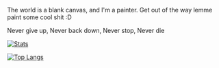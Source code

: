 The world is a blank canvas, and I'm a painter. Get out of the way lemme paint some cool shit :D

Never give up, Never back down, Never stop, Never die

[![Stats](https://github-readme-stats.vercel.app/api?username=stankur&theme=react&layout=compact)](https://github.com/stankur/github-readme-stats)

[![Top Langs](https://github-readme-stats.vercel.app/api/top-langs/?username=stankur&theme=react&layout=compact&hide=jupyter%20notebook)](https://github.com/stankur/github-readme-stats)



<!--
**stankur/stankur** is a ✨ _special_ ✨ repository because its `README.md` (this file) appears on your GitHub profile.

Here are some ideas to get you started:

- 🔭 I’m currently working on ...
- 🌱 I’m currently learning ...
- 👯 I’m looking to collaborate on ...
- 🤔 I’m looking for help with ...
- 💬 Ask me about ...
- 📫 How to reach me: ...
- 😄 Pronouns: ...
- ⚡ Fun fact: ...
-->
